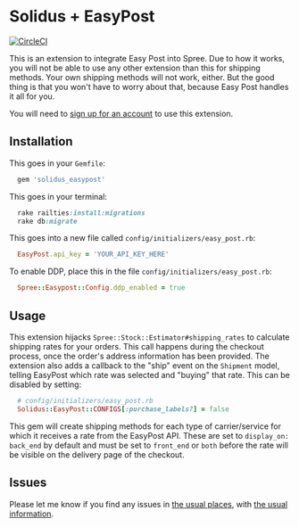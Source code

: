 # Solidus + EasyPost

[![CircleCI](https://circleci.com/gh/solidusio-contrib/solidus_easypost.svg?style=svg)](https://circleci.com/gh/solidusio-contrib/solidus_easypost)

This is an extension to integrate Easy Post into Spree. Due to how it works, you will not be able to use any other extension than this for shipping methods. Your own shipping methods will not work, either. But the good thing is that you won't have to worry about that, because Easy Post handles it all for you.

You will need to [sign up for an account](https://www.easypost.com/) to use this extension.

## Installation

This goes in your `Gemfile`:
```ruby
  gem 'solidus_easypost'
```

This goes in your terminal:
```ruby
  rake railties:install:migrations
  rake db:migrate
```

This goes into a new file called `config/initializers/easy_post.rb`:
```ruby
  EasyPost.api_key = 'YOUR_API_KEY_HERE'
```

To enable DDP, place this in the file `config/initializers/easy_post.rb`:
```ruby
  Spree::Easypost::Config.ddp_enabled = true
```


## Usage

This extension hijacks `Spree::Stock::Estimator#shipping_rates` to calculate shipping rates for your orders. This call happens during the checkout process, once the order's address information has been provided.
The extension also adds a callback to the "ship" event on the `Shipment` model, telling EasyPost which rate was selected and "buying" that rate. This can be disabled by setting:

```ruby
  # config/initializers/easy_post.rb
  Solidus::EasyPost::CONFIGS[:purchase_labels?] = false
```

This gem will create shipping methods for each type of carrier/service for which it receives a rate from the EasyPost API. These are set to  `display_on: back_end` by default and must be set to `front_end`
or `both` before the rate will be visible on the delivery page of the checkout.

## Issues

Please let me know if you find any issues in [the usual places](https://github.com/solidusio-contrib/solidus_easypost/issues), with [the usual information](https://github.com/solidusio/solidus/blob/master/CONTRIBUTING.md).
